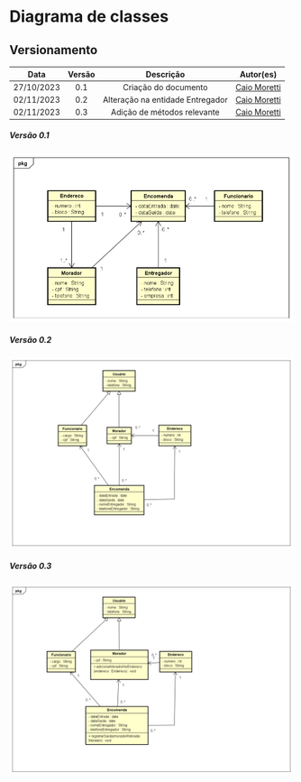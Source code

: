 # Diagrama de classes
## Versionamento
|    Data    | Versão |            Descrição             |                    Autor(es)                     |
|:----------:|:------:|:--------------------------------:|:------------------------------------------------:|
| 27/10/2023 | 0.1 |       Criação do documento       | [Caio Moretti](https://github.com/caiodmoretti) |
| 02/11/2023 | 0.2 | Alteração na entidade Entregador | [Caio Moretti](https://github.com/caiodmoretti) |
| 02/11/2023 | 0.3 | Adição de métodos relevante      | [Caio Moretti](https://github.com/caiodmoretti) |

##### *Versão 0.1*
![diagrama_de_classes](./Imgs/diagrama_1.png)

##### *Versão 0.2*
![diagrama_de_classes](./Imgs/diagrama_2.png)

##### *Versão 0.3*
![diagrama_de_classes](./Imgs/diagrama_3.png)